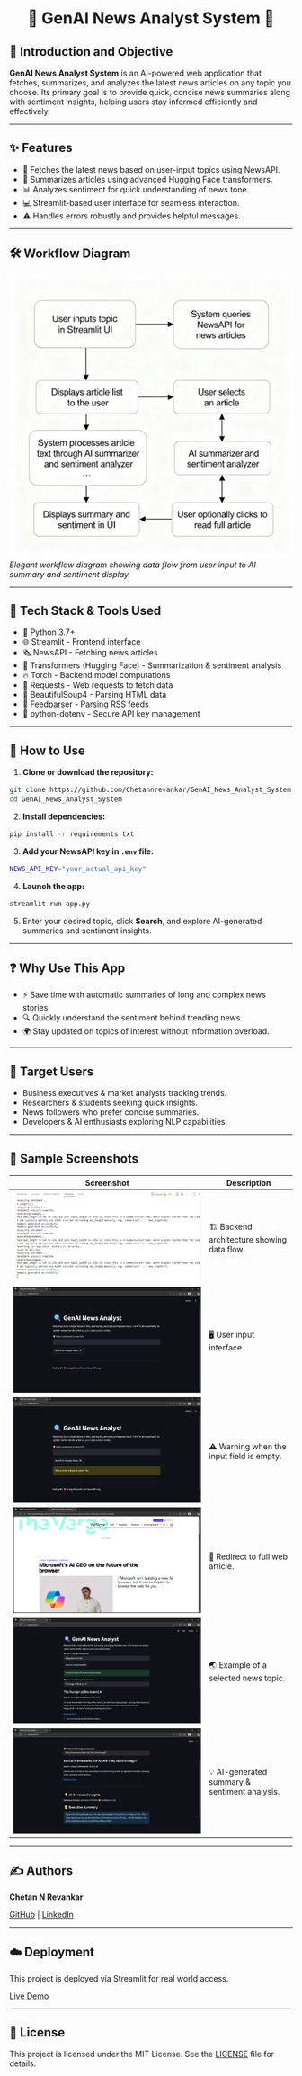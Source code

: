 <p align="center">
  <h1 align="center">🤖 GenAI News Analyst System 📰</h1>
</p>

## 🚀 Introduction and Objective

**GenAI News Analyst System** is an AI-powered web application that fetches, summarizes, and analyzes the latest news articles on any topic you choose. Its primary goal is to provide quick, concise news summaries along with sentiment insights, helping users stay informed efficiently and effectively.

---

## ✨ Features

* 📰 Fetches the latest news based on user-input topics using NewsAPI.
* 🤖 Summarizes articles using advanced Hugging Face transformers.
* 📊 Analyzes sentiment for quick understanding of news tone.
* 💻 Streamlit-based user interface for seamless interaction.
* ⚠️ Handles errors robustly and provides helpful messages.

---

## 🛠 Workflow Diagram

![Workflow Diagram](https://github.com/Chetannrevankar/GenAI_News_Analyst_System/blob/main/workflow_diagram.png)
*Elegant workflow diagram showing data flow from user input to AI summary and sentiment display.*

---

## 🧰 Tech Stack & Tools Used

* 🐍 Python 3.7+
* 🌐 Streamlit - Frontend interface
* 🗞 NewsAPI - Fetching news articles
* 🤗 Transformers (Hugging Face) - Summarization & sentiment analysis
* 🔥 Torch - Backend model computations
* 📡 Requests - Web requests to fetch data
* 🍲 BeautifulSoup4 - Parsing HTML data
* 📰 Feedparser - Parsing RSS feeds
* 🔐 python-dotenv - Secure API key management

---

## 📖 How to Use

1. **Clone or download the repository:**

```bash
git clone https://github.com/Chetannrevankar/GenAI_News_Analyst_System.git
cd GenAI_News_Analyst_System
```

2. **Install dependencies:**

```bash
pip install -r requirements.txt
```

3. **Add your NewsAPI key in `.env` file:**

```bash
NEWS_API_KEY="your_actual_api_key"
```

4. **Launch the app:**

```bash
streamlit run app.py
```

5. Enter your desired topic, click **Search**, and explore AI-generated summaries and sentiment insights.

---

## ❓ Why Use This App

* ⚡ Save time with automatic summaries of long and complex news stories.
* 🔍 Quickly understand the sentiment behind trending news.
* 🌍 Stay updated on topics of interest without information overload.

---

## 🎯 Target Users

* Business executives & market analysts tracking trends.
* Researchers & students seeking quick insights.
* News followers who prefer concise summaries.
* Developers & AI enthusiasts exploring NLP capabilities.

---

## 📸 Sample Screenshots

| Screenshot                                                                                                                                                   | Description                                   |
| ------------------------------------------------------------------------------------------------------------------------------------------------------------ | --------------------------------------------- |
| ![Backend Architecture](https://github.com/Chetannrevankar/GenAI_News_Analyst_System/blob/main/Snapshots/Backend.png)                                        | 🏗 Backend architecture showing data flow.    |
| ![Frontend Input](https://github.com/Chetannrevankar/GenAI_News_Analyst_System/blob/main/Snapshots/Frontend.png)                                             | 🖥 User input interface.                      |
| ![No Input Warning](https://github.com/Chetannrevankar/GenAI_News_Analyst_System/blob/main/Snapshots/NoInput.png)                                            | ⚠️ Warning when the input field is empty.     |
| ![Redirect to Article](https://github.com/Chetannrevankar/GenAI_News_Analyst_System/blob/main/Snapshots/Redirect_Microsoft_article.png)                      | 🔗 Redirect to full web article.              |
| ![Topic AI India](https://github.com/Chetannrevankar/GenAI_News_Analyst_System/blob/main/Snapshots/TopicAI_India.png)                                        | 🌏 Example of a selected news topic.          |
| ![Summary & Sentiment](https://github.com/Chetannrevankar/GenAI_News_Analyst_System/blob/main/Snapshots/TopicAI_India_article_EthicalFrameworks_summary.png) | 💡 AI-generated summary & sentiment analysis. |

---

## ✍️ Authors

**Chetan N Revankar**

<p>
    <a href="https://github.com/Chetannrevankar" target="_blank">GitHub</a> | 
    <a href="https://www.linkedin.com/in/chetannrevankar/" target="_blank">LinkedIn</a>
  </p>

---
## ☁️ Deployment

This project is deployed via Streamlit for real world access.

<a href="https://genai-news-analyst-system.streamlit.app/" target="_blank">Live Demo</a>

---


## 📝 License

This project is licensed under the MIT License. See the [LICENSE](LICENSE) file for details.
